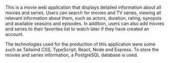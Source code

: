 This is a movie web application that displays detailed information about all movies and series. Users can search for movies and TV series, viewing all relevant information about them, such as actors, duration, rating, synopsis and available seasons and episodes. In addition, users can also add movies and series to their favorites list to watch later if they have created an account.

The technologies used for the production of this application were some such as Tailwind CSS, TypeScript, React, Node and Express. To store the movies and series information, a PostgreSQL database is used.


